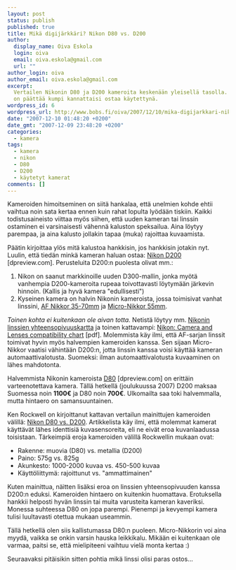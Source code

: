 ```yaml
---
layout: post
status: publish
published: true
title: Mikä digijärkkäri? Nikon D80 vs. D200
author:
  display_name: Oiva Eskola
  login: oiva
  email: oiva.eskola@gmail.com
  url: ""
author_login: oiva
author_email: oiva.eskola@gmail.com
excerpt:
  Vertailen Nikonin D80 ja D200 kameroita keskenään yleisellä tasolla. Tarkoituksena
  on päättää kumpi kannattaisi ostaa käytettynä.
wordpress_id: 6
wordpress_url: http://www.bobs.fi/oiva/2007/12/10/mika-digijarkkari-nikon-d80-vs-d200/
date: "2007-12-10 01:48:20 +0200"
date_gmt: "2007-12-09 23:48:20 +0200"
categories:
  - kamera
tags:
  - kamera
  - nikon
  - D80
  - D200
  - käytetyt kamerat
comments: []
---
```


<div>
<p>Kameroiden himoitseminen on siitä hankalaa, että unelmien kohde ehtii vaihtua noin sata kertaa ennen kuin rahat lopulta lyödään tiskiin. Kaikki todistusaineisto viittaa myös siihen, että uuden kameran tai linssin ostaminen ei varsinaisesti vähennä kaluston speksailua. Aina löytyy parempaa, ja aina kalusto jollakin tapaa (muka) rajoittaa kuvaamista.</p>
<p>Päätin kirjoittaa ylös mitä kalustoa hankkisin, jos hankkisin jotakin nyt. Luulin, että tiedän minkä kameran haluan ostaa: <a href="http://www.dpreview.com/reviews/nikond200/">Nikon D200</a> [dpreview.com]. Perusteluita  D200:n puolesta olivat mm.:<br>
<a id="more"></a><a id="more-6"></a></p>
<ol>
<li>Nikon on saanut markkinoille uuden D300-mallin, jonka myötä vanhempia D200-kameroita rupeaa toivottavasti löytymään järkevin hinnoin. (Kallis ja hyvä kamera "edullisesti")</li>
<li>Kyseinen kamera on halvin Nikonin kameroista, jossa toimisivat vanhat linssini, <a href="http://www.mir.com.my/rb/photography/companies/nikon/nikkoresources/AFNikkor/AF3570mm/index.htm">AF Nikkor 35-70mm</a> ja <a href="http://www.mir.com.my/rb/photography/companies/nikon/nikkoresources/micronikkor/55mmmicro.htm">Micro-Nikkor 55mm</a>.</li>
</ol>
<p><em>Toinen kohta ei kuitenkaan ole aivan totta.</em> Netistä löytyy mm. <a href="http://www.kenrockwell.com/nikon/compatibility-lens.htm#dslr">Nikonin linssien yhteensopivuuskartta</a> ja toinen kattavampi: <a href="ftp://ftp.nikon-euro.com/Manuals/DrdIaQvRZv/lcm-En_02.pdf">Nikon: Camera and Lenses compatibility chart</a> [pdf]. Molemmista käy ilmi, että AF-sarjan linssit toimivat hyvin myös  halvempien kameroiden kanssa. Sen sijaan Micro-Nikkor vaatisi vähintään D200:n, jotta linssin kanssa voisi käyttää kameran automaattivalotusta. Suomeksi: ilman automaattivalotusta kuvaaminen on lähes mahdotonta.</p>
<p>Halvemmista Nikonin kameroista <a href="http://www.dpreview.com/reviews/nikond80/">D80</a> [dpreview.com] on erittäin varteenotettava kamera. Tällä hetkellä (joulukuussa 2007) D200 maksaa Suomessa noin <strong>1100&euro;</strong> ja D80 noin <strong>700&euro;</strong>. Ulkomailta saa toki halvemmalla, mutta hintaero on samansuuntainen.</p>
<p>Ken Rockwell on kirjoittanut kattavan vertailun mainittujen kameroiden välillä: <a href="http://www.kenrockwell.com/nikon/d80/vs-d200.htm">Nikon D80 vs. D200</a>. Artikkelista käy ilmi, että molemmat kamerat käyttävät lähes identtisiä kuvasensoreita, eli ne eivät eroa kuvanlaadussa toisistaan. Tärkeimpiä eroja kameroiden välillä Rockwellin mukaan ovat:</p>
<ul>
<li>Rakenne: muovia (D80) vs. metallia (D200)</li>
<li>Paino: 575g vs. 825g</li>
<li>Akunkesto: 1000-2000 kuvaa vs. 450-500 kuvaa</li>
<li>Käyttöliittymä: rajoittunut vs. "ammattimainen"</li>
</ul>
<p>Kuten mainittua, näitten lisäksi eroa on linssien yhteensopivuuden kanssa D200:n eduksi. Kameroiden hintaero on kuitenkin huomattava. Erotuksella hankkii helposti hyvän linssin tai muita varusteita kameran kaveriksi. Monessa suhteessa D80 on jopa parempi. Pienempi ja kevyempi kamera tulisi luultavasti otettua mukaan useammin.</p>
<p>Tällä hetkellä olen siis kallistumassa D80:n puoleen. Micro-Nikkorin voi aina myydä, vaikka se onkin varsin hauska leikkikalu. Mikään ei kuitenkaan ole varmaa, paitsi se, että mielipiteeni vaihtuu vielä monta kertaa :)</p>
<p>Seuraavaksi pitäisikin sitten pohtia mikä linssi olisi paras ostos...</p>
</div>
